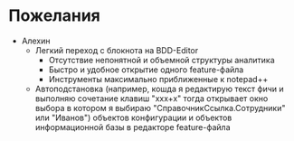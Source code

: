 # Пожелания

* Алехин
  * Легкий переход с блокнота на BDD-Editor
    * Отсутствие непонятной и объемной структуры аналитика
    * Быстро и удобное открытие одного feature-файла
    * Инструменты максимально приближенные к notepad++
  * Автоподстановка (например, кошда я редактирую текст фичи и выполняю сочетание клавиш "ххх+х" тогда открывает окно выбора в котором я выбираю "СправочникСсылка.Сотрудники" или "Иванов") объектов конфигурации и объектов информационной базы в редакторе feature-файла
